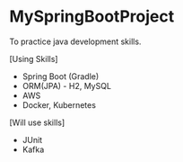 # MySpringBootProject
To practice java development skills.

[Using Skills]
- Spring Boot (Gradle)
- ORM(JPA) - H2, MySQL
- AWS
- Docker, Kubernetes

[Will use skills]
- JUnit
- Kafka
